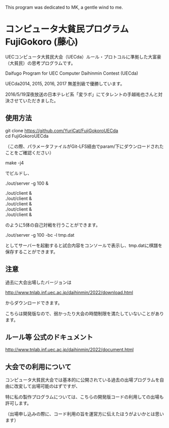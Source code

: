 This program was dedicated to MK, a gentle wind to me.

# コンピュータ大貧民プログラム FujiGokoro (藤心)

UECコンピュータ大貧民大会（UECda）ルール・プロトコルに準拠した大富豪（大貧民）の思考プログラムです。

Daifugo Program for UEC Computer Daihinmin Contest (UECda) 

UECda2014, 2015, 2016, 2017 無差別級で優勝しています。

2016/5/19深夜放送の日本テレビ系「変ラボ」にてタレントの手越祐也さんと対決させていただきました。

## 使用方法

git clone https://github.com/YuriCat/FujiGokoroUECda  
cd FujiGokoroUECda

（この際、パラメータファイルがGit-LFS経由でparam/下にダウンロードされたことをご確認ください）

make -j4

でビルドし、

./out/server -g 100 &

./out/client &  
./out/client &  
./out/client &  
./out/client &  
./out/client &  

のように5体の自己対戦を行うことができます。

./out/server -g 100 -bc -l tmp.dat

としてサーバーを起動すると試合内容をコンソールで表示し、tmp.datに棋譜を保存することができます。

## 注意

過去に大会出場したバージョンは

http://www.tnlab.inf.uec.ac.jp/daihinmin/2022/download.html

からダウンロードできます。

こちらは開発版なので、弱かったり大会の時間制限を満たしていないことがあります。

## ルール等 公式のドキュメント

http://www.tnlab.inf.uec.ac.jp/daihinmin/2022/document.html

## 大会での利用について

コンピュータ大貧民大会では基本的に公開されている過去の出場プログラムを自由に改変して出場可能のはずですが、

特に私の製作プログラムについては、こちらの開発版コードの利用しての出場も許可します。

（出場申し込みの際に、コード利用の旨を運営方に伝えたほうがよいかとは思います）
